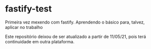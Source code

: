 # fastify-test
Primeira vez mexendo com fastify. Aprendendo o básico para, talvez, aplicar no trabalho

Este repositório deixou de ser atualizado a partir de 11/05/21, pois terá continuidade em outra plataforma.
